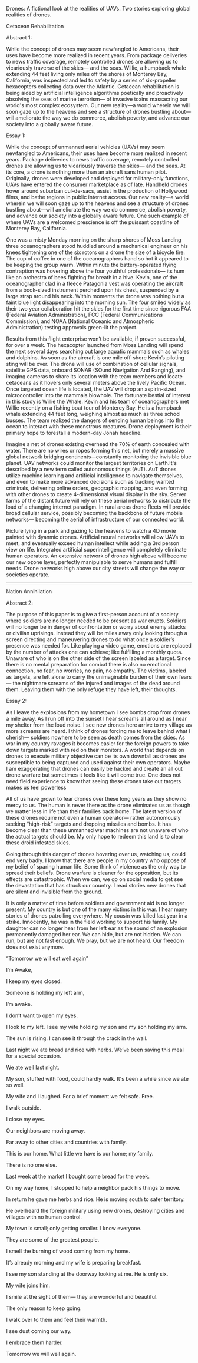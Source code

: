 Drones: A fictional look at the realities of UAVs. Two stories exploring global realities of drones.


Cetacean Rehabilitation

Abstract 1: 

While the concept of drones may seem newfangled to Americans, their uses have become more realized in recent years. From package deliveries to news traffic coverage, remotely controlled drones are allowing us to vicariously traverse of the skies— and the seas. Willie, a humpback whale extending 44 feet living only miles off the shores of Monterey Bay, California, was inspected and led to safety by a series of six-propeller hexacopters collecting data over the Atlantic. Cetacean rehabilitation is being aided by artificial intelligence algorithms poetically and proactively absolving the seas of marine terrorism— of invasive toxins massacring our world's most complex ecosystem. Our new reality—a world wherein we will soon gaze up to the heavens and see a structure of drones bustling about—will ameliorate the way we do commerce, abolish poverty, and advance our society into a globally aware future.


Essay 1: 

While the concept of unmanned aerial vehicles (UAVs) may seem newfangled to Americans, their uses have become more realized in recent years. Package deliveries to news traffic coverage, remotely controlled drones are allowing us to vicariously traverse the skies— and the seas. At its core, a drone is nothing more than an aircraft sans human pilot. Originally, drones were developed and deployed for military-only functions, UAVs have entered the consumer marketplace as of late. Handheld drones hover around suburban cul-de-sacs, assist in the production of Hollywood films, and bathe regions in public internet access. Our new reality—a world wherein we will soon gaze up to the heavens and see a structure of drones bustling about—will ameliorate the way we do commerce, abolish poverty, and advance our society into a globally aware future. One such example of where UAVs are a welcomed prescience is off the puissant coastline of Monterey Bay, California.  

One was a misty Monday morning on the sharp shores of Moss Landing three oceanographers stood huddled around a mechanical engineer on his knees tightening one of the six rotors on a drone the size of a bicycle tire. The cup of coffee in one of the oceanographers hand so hot it appeared to be keeping the group warm. Within minute the battery-operated flying contraption was hovering above the four youthful professionals— its hum like an orchestra of bees fighting for breath in a hive. Kevin, one of the oceanographer clad in a fleece Patagonia vest was operating the aircraft from a book-sized instrument perched upon his chest, suspended by a large strap around his neck. Within moments the drone was nothing but a faint blue light disappearing into the morning sun. The four smiled widely as their two year collaboration hit the skies for the first time since rigorous FAA (Federal Aviation Administration), FCC (Federal Communications Commission), and NOAA (National Oceanic and Atmospheric Administration) testing approvals green-lit the project. 

Results from this flight enterprise won’t be available, if proven successful, for over a  week. The hexacopter launched from Moss Landing will spend the next several days searching out large aquatic mammals such as whales and dolphins. As soon as the aircraft is one mile off-shore Kevin’s piloting sting will be over. The drone will use of combination of cellular signals, satellite GPS data, onboard SONAR (SOund Navigation And Ranging), and imaging cameras to share its location with the team members and locate cetaceans as it hovers only several meters above the lively Pacific Ocean. Once targeted ocean life is located, the UAV will drop an aspirin-sized microcontroller into the mammals blowhole. The fortunate bestial of interest in this study is Willie the Whale. Kevin and his team of oceanographers met Willie recently on a fishing boat tour of Monterey Bay. He is a humpback whale extending 44 feet long, weighing almost as much as three school busses. The team realized the dangers of sending human beings into the ocean to interact with these monstrous creatures. Drone deployment is their primary hope to forestall a modern-day Jonah headline. 


Imagine a net of drones existing overhead the 70% of earth concealed with water. There are no wires or ropes forming this net, but merely a massive global network bridging continents—constantly monitoring the invisible blue planet. UAV networks could monitor the largest territories on Earth.It's described by a new term called autonomous things (AuT). AuT drones utilize machine learning and artificial intelligence to navigate themselves, and even to make more advanced decisions such as tracking wanted criminals, delivering online orders, geographic mapping, and even forming with other drones to create 4-dimensional visual display in the sky. Server farms of the distant future will rely on these aerial networks to distribute the load of a changing internet paradigm. In rural areas drone fleets will provide broad cellular service, possibly becoming the backbone of future mobile networks— becoming the aerial of infrastructure of our connected world. 

Picture lying in a park and gazing to the heavens to watch a 4D movie painted with dyanmic drones. Artificial neural networks will allow UAVs to meet, and eventually exceed human intellect while adding a 3rd person view on life. Integrated artificial superintelligence will completely eliminate human operators. An extensive network of drones high above will become our new ozone layer, perfectly manipulable to serve humans and fulfill needs. Drone networks high above our city streets will change the way or societies operate. 




---------------------------------------------


Nation Annihilation

Abstract 2: 

The purpose of this paper is to give a first-person account of a society where soldiers are no longer needed to be present as war erupts. Soldiers will no longer be in danger of confrontation or worry about enemy attacks or civilian uprisings. Instead they will be miles away only looking through a screen directing and maneuvering drones to do what once a soldier’s presence was needed for. Like playing a video game, emotions are replaced by the number of attacks one can achieve; like fulfilling a monthly quota.  Unaware of who is on the other side of the screen labeled as a target. Since there is no mental preparation for combat there is also no emotional connection, no fear, no worries, no pain, no empathy. The victims, labeled as targets, are left alone to carry the unimaginable burden of their own fears— the nightmare screams of the injured and images of the dead around them. Leaving them with the only refuge they have left, their thoughts. 


Essay 2:

As I leave the explosions from my hometown I see bombs drop from drones a mile away. As I run off into the sunset I hear screams all around as I near my shelter from the loud noise. I see new drones here arrive to my village as more screams are heard. I think of drones forcing me to leave behind what I cherish— soldiers nowhere to be seen as death comes from the skies. As war in my country ravages it becomes easier for the foreign powers to take down targets marked with red on their monitors. A world that depends on drones to execute military objective can be its own downfall as drones are susceptible to being captured and used against their own operators. Maybe I am exaggerating that drones can easily be hacked and create an all out drone warfare but sometimes it feels like it will come true. One does not need field experience to know that seeing these drones take out targets makes us feel powerless

All of us have grown to fear drones over these long years as they show no mercy to us. The human is never there as the drone eliminates us as though we matter less in life than their families back home. The latest version of these drones require not even a human operator— rather autonomously seeking “high-risk” targets and dropping missiles and bombs. It has become clear than these unmanned war machines are not unaware of who the actual targets should be. My only hope to redeem this land is to clear these droid infested skies. 

Going through this danger of drones hovering over us, watching us, could end very badly. I know that there are people in my country who oppose of my belief of sparing human life. Some think of violence as the only way to spread their beliefs. Drone warfare is cleaner for the opposition, but its effects are catastrophic. When we can, we go on social media to get see the devastation that has struck our country. I read stories new drones that are silent and invisible from the ground.  


It is only a matter of time before soldiers and government aid is no longer present. My country is but one of the many victims in this war. I hear many stories of drones patrolling everywhere. My cousin was killed last year in a strike. Innocently, he was in the field working to support his family. My daughter can no longer hear from her left ear as the sound of an explosion permanently damaged her ear. We can hide, but are not hidden. We can run, but are not fast enough. We pray, but we are not heard. Our freedom does not exist anymore. 


“Tomorrow we will eat well again”

I’m Awake,

I keep my eyes closed.

Someone is holding my left arm,

I’m awake.

I don’t want to open my eyes.

I look to my left. I see my wife holding my son and my son holding my arm.

The sun is rising. I can see it through the crack in the wall.

Last night we ate bread and rice with herbs. We’ve been saving this meal for a special occasion.

We ate well last night.

My son, stuffed with food, could hardly walk. It's been a while since we ate so well.

My wife and I laughed. For a brief moment we felt safe. Free.

I walk outside.

I close my eyes.

Our neighbors are moving away.

Far away to other cities and countries with family.

This is our home. What little we have is our home; my family.

There is no one else.

Last week at the market I bought some bread for the week.

On my way home, I stopped to help a neighbor pack his things to move. 

In return he gave me herbs and rice. He is moving south to safer territory.  

He overheard the foreign military using new drones, destroying cities and villages with no human control.

My town is small; only getting smaller. I know everyone.

They are some of the greatest people.

I smell the burning of wood coming from my home. 

It’s already morning and my wife is preparing breakfast.

I see my son standing at the doorway looking at me. He is only six. 

My wife joins him. 

I smile at the sight of them— they are wonderful and beautiful.

The only reason to keep going. 

I walk over to them and feel their warmth.

I see dust coming our way.

I embrace them harder.

Tomorrow we will well again.



